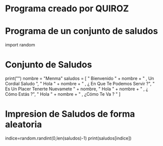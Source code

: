 # Programa creado por QUIROZ
# Programa de un conjunto de saludos

import random
# Conjunto de Saludos
print("") 
nombre = "Menma"
saludos = [
    " Bienvenido " + nombre + " , Un Cordial Saludo ",
    " Hola " + nombre + " , ¿ En Que Te Podemos Servir ?",
    " Es Un Placer Tenerte Nuevamete " + nombre,
    " Hola " + nombre + " , ¿ Cómo Estás ?",
    " Hola " + nombre + " , ¿Cómo Te Va ? "
]

# Impresion de Saludos de forma aleatoria
indice=random.randint(0,len(saludos)-1)
print(saludos[indice])
